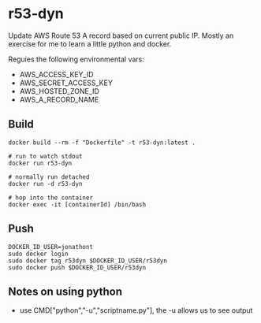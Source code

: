 # r53-dyn

Update AWS Route 53 A record based on current public IP.  Mostly an exercise for me to learn a little python and docker.

Reguies the following environmental vars:

* AWS_ACCESS_KEY_ID
* AWS_SECRET_ACCESS_KEY
* AWS_HOSTED_ZONE_ID
* AWS_A_RECORD_NAME

## Build

```shell
docker build --rm -f "Dockerfile" -t r53-dyn:latest .

# run to watch stdout
docker run r53-dyn

# normally run detached
docker run -d r53-dyn

# hop into the container
docker exec -it [containerId] /bin/bash
```

## Push

```shell
DOCKER_ID_USER=jonathont
sudo docker login
sudo docker tag r53dyn $DOCKER_ID_USER/r53dyn
sudo docker push $DOCKER_ID_USER/r53dyn
```

## Notes on using python

* use CMD["python","-u","scriptname.py"], the -u allows us to see output
